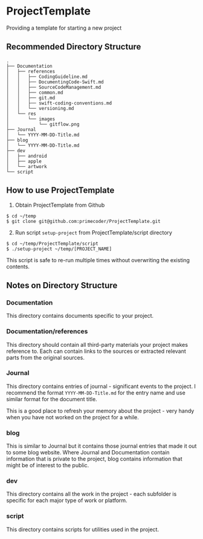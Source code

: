 # ProjectTemplate
Providing a template for starting a new project

## Recommended Directory Structure

```
.
├── Documentation
│   ├── references
│   │   ├── CodingGuideline.md
│   │   ├── DocumentingCode-Swift.md
│   │   ├── SourceCodeManagement.md
│   │   ├── common.md
│   │   ├── git.md
│   │   ├── swift-coding-conventions.md
│   │   └── versioning.md
│   └── res
│       └── images
│           └── gitflow.png
├── Journal
│   └── YYYY-MM-DD-Title.md
├── blog
│   └── YYYY-MM-DD-Title.md
├── dev
│   ├── android
│   ├── apple
│   └── artwork
└── script
```

## How to use ProjectTemplate

1. Obtain ProjectTemplate from Github
  ```
  $ cd ~/temp
  $ git clone git@github.com:primecoder/ProjectTemplate.git
  ```

2. Run script `setup-project` from ProjectTemplate/script directory

  ```
  $ cd ~/temp/ProjectTemplate/script
  $ ./setup-project ~/temp/[PROJECT_NAME]
  ```
  
  This script is safe to re-run multiple times without overwriting the existing contents.

## Notes on Directory Structure

### Documentation
This directory contains documents specific to your project.

### Documentation/references
This directory should contain all third-party materials your project makes reference to. Each can contain links to the sources or extracted relevant parts from the original sources.

### Journal
This directory contains entries of journal - significant events to the project. I recommend the format `YYYY-MM-DD-Title.md` for the entry name and use similar format for the document title. 

This is a good place to refresh your memory about the project - very handy when you have not worked on the project for a while.

### blog
This is similar to Journal but it contains those journal entries that made it out to some blog website. Where Journal and Documentation contain information that is private to the project, blog contains information that might be of interest to the public.

### dev
This directory contains all the work in the project - each subfolder is specific for each major type of work or platform.

### script
This directory contains scripts for utilities used in the project.


